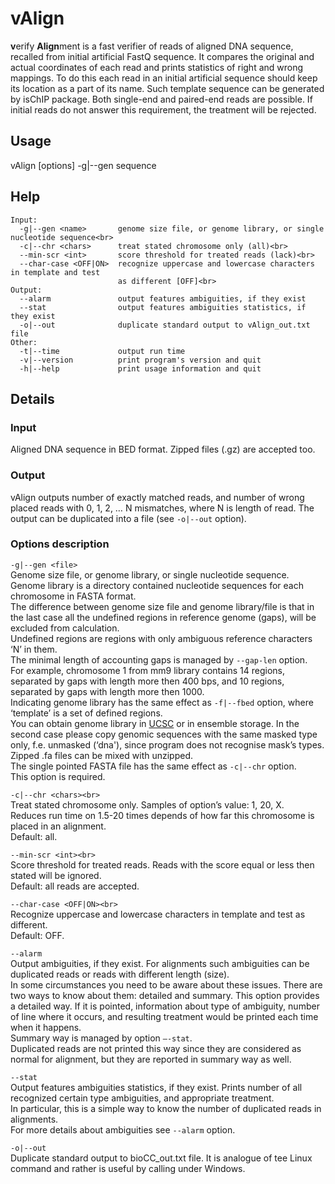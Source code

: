 # vAlign
<b>v</b>erify <b>Align</b>ment is a fast verifier of reads of aligned DNA sequence, recalled from initial artificial FastQ sequence. It compares the original and actual coordinates of each read and prints statistics of right and wrong mappings.
To do this each read in an initial artificial sequence should keep its location as a part of its name. Such template sequence can be generated by isChIP package. Both single-end and paired-end reads are possible. If initial reads do not answer this requirement, the treatment will be rejected.

## Usage
vAlign [options] -g|--gen <name> sequence

## Help
```
Input:
  -g|--gen <name>       genome size file, or genome library, or single nucleotide sequence<br>
  -c|--chr <chars>      treat stated chromosome only (all)<br>
  --min-scr <int>       score threshold for treated reads (lack)<br>
  --char-case <OFF|ON>  recognize uppercase and lowercase characters in template and test
                        as different [OFF]<br>
Output:
  --alarm               output features ambiguities, if they exist
  --stat                output features ambiguities statistics, if they exist
  -o|--out              duplicate standard output to vAlign_out.txt file
Other:
  -t|--time             output run time
  -v|--version          print program's version and quit
  -h|--help             print usage information and quit
  ```

## Details

### Input
Aligned DNA sequence in BED format.
Zipped files (.gz) are accepted too.

### Output
vAlign outputs number of exactly matched reads, and number of wrong placed reads with 0, 1, 2, … N mismatches, where N is length of read.
The output can be duplicated into a file (see ```-o|--out``` option).

### Options description
```-g|--gen <file>```<br>
Genome size file, or genome library, or single nucleotide sequence. <br>
Genome library is a directory contained nucleotide sequences for each chromosome in FASTA format.<br>
The difference between genome size file and genome library/file is that in the last case all the undefined regions in reference genome (gaps), will be excluded from calculation.<br>
Undefined regions are regions with only ambiguous reference characters ‘N’ in them.<br>
The minimal length of accounting gaps is managed by ```--gap-len``` option.<br>
For example, chromosome 1 from mm9 library contains 14 regions, separated by gaps with length more then 400 bps, and 10 regions, separated by gaps with length more then 1000.<br>
Indicating genome library has the same effect as ```-f|--fbed``` option, where ‘template’ is a set of defined regions.<br>
You can obtain genome library in [UCSC](ftp://hgdownload.soe.ucsc.edu/goldenPath) or in ensemble storage. In the second case please copy genomic sequences with the same masked type only, f.e. unmasked (‘dna'), since program does not recognise mask’s types.<br>
Zipped .fa files can be mixed with unzipped.<br>
The single pointed FASTA file has the same effect as ```-c|--chr``` option.<br>
This option is required.

```-c|--chr <chars><br>```<br>
Treat stated chromosome only. Samples of option’s value: 1, 20, X.<br>
Reduces run time on 1.5-20 times depends of how far this chromosome is placed in an alignment.<br>
Default: all.

```--min-scr <int><br>```<br>
Score threshold for treated reads. Reads with the score equal or less then stated will be ignored.<br>
Default: all reads are accepted.

```--char-case <OFF|ON><br>```<br>
Recognize uppercase and lowercase characters in template and test as different.<br>
Default: OFF.

```--alarm```<br>
Output ambiguities, if they exist.
For alignments such ambiguities can be duplicated reads or reads with different length (size).<br>
In some circumstances you need to be aware about these issues. There are two ways to know about them: detailed and summary.
This option provides a detailed way. If it is pointed, information about type of ambiguity, number of line where it occurs, and resulting treatment would be printed each time when it happens.<br>
Summary way is managed by option ```–-stat```.<br>
Duplicated reads are not printed this way since they are considered as normal for alignment, but they are reported in summary way as well.

```--stat```<br>
Output features ambiguities statistics, if they exist. Prints number of all recognized certain type ambiguities, and appropriate treatment.<br>
In particular, this is a simple way to know the number of duplicated reads in alignments.<br>
For more details about ambiguities see ```--alarm``` option.

```-o|--out```<br>
Duplicate standard output to bioCC_out.txt file. It is analogue of tee Linux command and rather is useful by calling under Windows.

